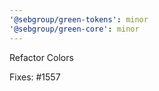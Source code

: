 ```yaml
---
'@sebgroup/green-tokens': minor
'@sebgroup/green-core': minor
---
```


Refactor Colors

Fixes: #1557
